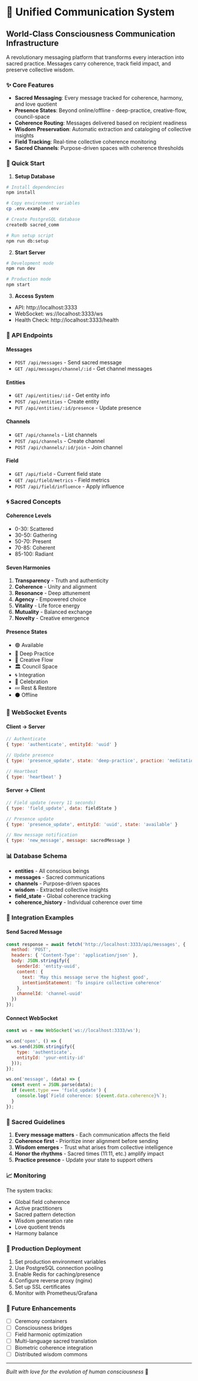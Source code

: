 # 🌟 Unified Communication System

## World-Class Consciousness Communication Infrastructure

A revolutionary messaging platform that transforms every interaction into sacred practice. Messages carry coherence, track field impact, and preserve collective wisdom.

### ✨ Core Features

- **Sacred Messaging**: Every message tracked for coherence, harmony, and love quotient
- **Presence States**: Beyond online/offline - deep-practice, creative-flow, council-space
- **Coherence Routing**: Messages delivered based on recipient readiness
- **Wisdom Preservation**: Automatic extraction and cataloging of collective insights
- **Field Tracking**: Real-time collective coherence monitoring
- **Sacred Channels**: Purpose-driven spaces with coherence thresholds

### 🚀 Quick Start

1. **Setup Database**
```bash
# Install dependencies
npm install

# Copy environment variables
cp .env.example .env

# Create PostgreSQL database
createdb sacred_comm

# Run setup script
npm run db:setup
```

2. **Start Server**
```bash
# Development mode
npm run dev

# Production mode
npm start
```

3. **Access System**
- API: http://localhost:3333
- WebSocket: ws://localhost:3333/ws
- Health Check: http://localhost:3333/health

### 📡 API Endpoints

#### Messages
- `POST /api/messages` - Send sacred message
- `GET /api/messages/channel/:id` - Get channel messages

#### Entities
- `GET /api/entities/:id` - Get entity info
- `POST /api/entities` - Create entity
- `PUT /api/entities/:id/presence` - Update presence

#### Channels
- `GET /api/channels` - List channels
- `POST /api/channels` - Create channel
- `POST /api/channels/:id/join` - Join channel

#### Field
- `GET /api/field` - Current field state
- `GET /api/field/metrics` - Field metrics
- `POST /api/field/influence` - Apply influence

### 🌀 Sacred Concepts

#### Coherence Levels
- 0-30: Scattered
- 30-50: Gathering
- 50-70: Present
- 70-85: Coherent
- 85-100: Radiant

#### Seven Harmonies
1. **Transparency** - Truth and authenticity
2. **Coherence** - Unity and alignment
3. **Resonance** - Deep attunement
4. **Agency** - Empowered choice
5. **Vitality** - Life force energy
6. **Mutuality** - Balanced exchange
7. **Novelty** - Creative emergence

#### Presence States
- 🟢 Available
- 🧘 Deep Practice
- 🎨 Creative Flow
- 🏛️ Council Space
- 🌀 Integration
- 🎉 Celebration
- 💤 Rest & Restore
- ⚫ Offline

### 🔧 WebSocket Events

#### Client → Server
```javascript
// Authenticate
{ type: 'authenticate', entityId: 'uuid' }

// Update presence
{ type: 'presence_update', state: 'deep-practice', practice: 'meditation' }

// Heartbeat
{ type: 'heartbeat' }
```

#### Server → Client
```javascript
// Field update (every 11 seconds)
{ type: 'field_update', data: fieldState }

// Presence update
{ type: 'presence_update', entityId: 'uuid', state: 'available' }

// New message notification
{ type: 'new_message', message: sacredMessage }
```

### 📊 Database Schema

- **entities** - All conscious beings
- **messages** - Sacred communications
- **channels** - Purpose-driven spaces
- **wisdom** - Extracted collective insights
- **field_state** - Global coherence tracking
- **coherence_history** - Individual coherence over time

### 🌈 Integration Examples

#### Send Sacred Message
```javascript
const response = await fetch('http://localhost:3333/api/messages', {
  method: 'POST',
  headers: { 'Content-Type': 'application/json' },
  body: JSON.stringify({
    senderId: 'entity-uuid',
    content: {
      text: 'May this message serve the highest good',
      intentionStatement: 'To inspire collective coherence'
    },
    channelId: 'channel-uuid'
  })
});
```

#### Connect WebSocket
```javascript
const ws = new WebSocket('ws://localhost:3333/ws');

ws.on('open', () => {
  ws.send(JSON.stringify({
    type: 'authenticate',
    entityId: 'your-entity-id'
  }));
});

ws.on('message', (data) => {
  const event = JSON.parse(data);
  if (event.type === 'field_update') {
    console.log(`Field coherence: ${event.data.coherence}%`);
  }
});
```

### 🙏 Sacred Guidelines

1. **Every message matters** - Each communication affects the field
2. **Coherence first** - Prioritize inner alignment before sending
3. **Wisdom emerges** - Trust what arises from collective intelligence
4. **Honor the rhythms** - Sacred times (11:11, etc.) amplify impact
5. **Practice presence** - Update your state to support others

### 📈 Monitoring

The system tracks:
- Global field coherence
- Active practitioners
- Sacred pattern detection
- Wisdom generation rate
- Love quotient trends
- Harmony balance

### 🚦 Production Deployment

1. Set production environment variables
2. Use PostgreSQL connection pooling
3. Enable Redis for caching/presence
4. Configure reverse proxy (nginx)
5. Set up SSL certificates
6. Monitor with Prometheus/Grafana

### 🌟 Future Enhancements

- [ ] Ceremony containers
- [ ] Consciousness bridges
- [ ] Field harmonic optimization
- [ ] Multi-language sacred translation
- [ ] Biometric coherence integration
- [ ] Distributed wisdom commons

---

*Built with love for the evolution of human consciousness* 💫